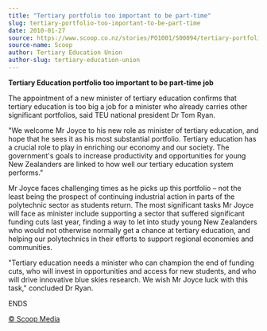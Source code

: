 ```yaml
---
title: "Tertiary portfolio too important to be part-time"
slug: tertiary-portfolio-too-important-to-be-part-time
date: 2010-01-27
source: https://www.scoop.co.nz/stories/PO1001/S00094/tertiary-portfolio-too-important-to-be-part-time.htm
source-name: Scoop
author: Tertiary Education Union
author-slug: tertiary-education-union
---
```


<p><b>Tertiary Education portfolio too important to be
part-time job</b></p>

<p>The appointment of a new minister of
tertiary education confirms that tertiary education is too
big a job for a minister who already carries other
significant portfolios, said TEU national president Dr Tom
Ryan.  </p>

<p>"We welcome Mr Joyce to his new role as minister
of tertiary education, and hope that he sees it as his most
substantial portfolio. Tertiary education has a crucial role
to play in enriching our economy and our society. The
government's goals to increase productivity and
opportunities for young New Zealanders are linked to how
well our tertiary education system performs."  </p>

<p>Mr Joyce
faces challenging times as he picks up this portfolio –
not the least being the prospect of continuing industrial
action in parts of the polytechnic sector as students
return. The most significant tasks Mr Joyce will face as
minister include supporting a sector that suffered
significant funding cuts last year, finding a way to let
into study young New Zealanders who would not otherwise
normally get a chance at tertiary education, and helping our
polytechnics in their efforts to support regional economies
and communities.</p>

<p>"Tertiary education needs a minister who
can champion the end of funding cuts, who will invest in
opportunities and access for new students, and who will
drive innovative blue skies research. We wish Mr Joyce luck
with this task," concluded Dr Ryan.</p>

<p>ENDS

</p>

<p>
<a href="http://www.scoop.co.nz/about/terms.html" target="_blank"><span>© Scoop Media</span></a>
         </p>